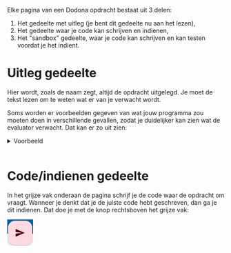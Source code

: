 Elke pagina van een Dodona opdracht bestaat uit 3 delen:
1. Het gedeelte met uitleg (je bent dit gedeelte nu aan het lezen),
2. Het gedeelte waar je code kan schrijven en indienen,
3. Het "sandbox" gedeelte, waar je code kan schrijven en kan testen voordat je het indient.

# Uitleg gedeelte
Hier wordt, zoals de naam zegt, altijd de opdracht uitgelegd. Je moet de tekst lezen om te weten wat er van je verwacht wordt. 

Soms worden er voorbeelden gegeven van wat jouw programma zou moeten doen in verschillende gevallen, zodat je duidelijker kan zien wat de evaluator verwacht. Dat kan er zo uit zien:
<details>
<summary>Voorbeeld</summary>
<h3><b>Invoer</b></h3>
<pre><code>1+1</code></pre>
<h3><b>Uitvoer</b></h3>
<pre><code>2</code></pre>
</details>

<br>

# Code/indienen gedeelte
In het grijze vak onderaan de pagina schrijf je de code waar de opdracht om vraagt. Wanneer je denkt dat je de juiste code hebt geschreven, dan ga je dit indienen. Dat doe je met de knop rechtsboven het grijze vak: 

<img src="media/indienen_knop.png" alt="Indienen knop">


